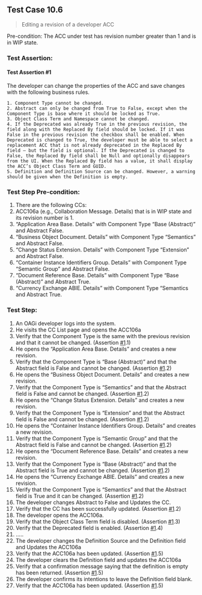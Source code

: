 ## Test Case 10.6

> Editing a revision of a developer ACC

Pre-condition: The ACC under test has revision number greater than 1 and is in WIP state.

### Test Assertion:

#### Test Assertion #1
The developer can change the properties of the ACC and save changes with the following business rules.

	1. Component Type cannot be changed.
	2. Abstract can only be changed from True to False, except when the Component Type is base where it should be locked as True.
	3. Object Class Term and Namespace cannot be changed.
	4. If the Deprecated was already True in the previous revision, the field along with the Replaced By field should be locked. If it was False in the previous revision the checkbox shall be enabled. When Deprecated is changed to True, the developer must be able to select a replacement ACC that is not already deprecated in the Replaced By field – but the field is optional. If the Deprecated is changed to False, the Replaced By field shall be Null and optionally disappears from the UI. When the Replaced By field has a value, it shall display the ACC’s Object Class Term and GUID.
	5. Definition and Definition Source can be changed. However, a warning should be given when the Definition is empty.

### Test Step Pre-condition:

1. There are the following CCs:
2. ACC106a (e.g., Collaboration Message. Details) that is in WIP state and its revision number is 1.
3. “Application Area Base. Details” with Component Type “Base (Abstract)” and Abstract False.
4. “Business Object Document. Details” with Component Type “Semantics” and Abstract False.
5. “Change Status Extension. Details” with Component Type “Extension” and Abstract False.
6. “Container Instance Identifiers Group. Details” with Component Type “Semantic Group” and Abstract False.
7. “Document Reference Base. Details” with Component Type “Base (Abstract)” and Abstract True.
8. “Currency Exchange ABIE. Details” with Component Type “Semantics and Abstract True.

### Test Step:

1. An OAGi developer logs into the system.
2. He visits the CC List page and opens the ACC106a
3. Verify that the Component Type is the same with the previous revision and that it cannot be changed. (Assertion [#1](#test-assertion-1).1)
4. He opens the “Application Area Base. Details” and creates a new revision.
5. Verify that the Component Type is “Base (Abstract)” and that the Abstract field is False and cannot be changed. (Assertion [#1](#test-assertion-1).2)
6. He opens the “Business Object Document. Details” and creates a new revision.
7. Verify that the Component Type is “Semantics” and that the Abstract field is False and cannot be changed. (Assertion [#1](#test-assertion-1).2)
8. He opens the “Change Status Extension. Details” and creates a new revision.
9. Verify that the Component Type is “Extension” and that the Abstract field is False and cannot be changed. (Assertion [#1](#test-assertion-1).2)
10. He opens the “Container Instance Identifiers Group. Details” and creates a new revision.
11. Verify that the Component Type is “Semantic Group” and that the Abstract field is False and cannot be changed. (Assertion [#1](#test-assertion-1).2)
12. He opens the “Document Reference Base. Details” and creates a new revision.
13. Verify that the Component Type is “Base (Abstract)” and that the Abstract field is True and cannot be changed. (Assertion [#1](#test-assertion-1).2)
14. He opens the “Currency Exchange ABIE. Details” and creates a new revision.
15. Verify that the Component Type is “Semantics” and that the Abstract field is True and it can be changed. (Assertion [#1](#test-assertion-1).2)
16. The developer changes Abstract to False and Updates the CC.
17. Verify that the CC has been successfully updated. (Assertion [#1](#test-assertion-1).2)
18. The developer opens the ACC106a.
19. Verify that the Object Class Term field is disabled. (Assertion [#1](#test-assertion-1).3)
20. Verify that the Deprecated field is enabled. (Assertion [#1](#test-assertion-1).4)
21. …..
22. The developer changes the Definition Source and the Definition field and Updates the ACC106a
23. Verify that the ACC106a has been updated. (Assertion [#1](#test-assertion-1).5)
24. The developer clears the Definition field and updates the ACC106a
25. Verify that a confirmation message saying that the definition is empty has been returned. (Assertion [#1](#test-assertion-1).5)
26. The developer confirms its intentions to leave the Definition field blank.
27. Verify that the ACC106a has been updated. (Assertion [#1](#test-assertion-1).5)